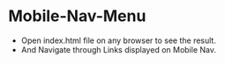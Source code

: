 # Mobile-Nav-Menu
- Open index.html file on any browser to see the result.
- And Navigate through Links displayed on Mobile Nav.
